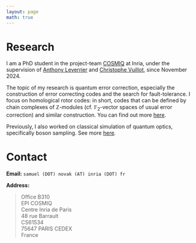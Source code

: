 ```yaml
---
layout: page
math: true
---
```


# Research

I am a PhD student in the project-team [COSMIQ](https://www.rocq.inria.fr/secret/) at Inria, under the supervision of [Anthony Leverrier](https://sites.google.com/site/anthonyleverrier/) and [Christophe Vuillot](https://members.loria.fr/CVuillot/), since November 2024.

The topic of my research is quantum error correction, especially the construction of error correcting codes and the search for fault-tolerance. I focus on homological rotor codes: in short, codes that can be defined by chain complexes of $\mathbb{Z}$-modules (cf. $\mathbb{F}_2$-vector spaces of usual error correction) and similar construction. You can find out more [here](research).


Previously, I also worked on classical simulation of quantum optics, specifically boson sampling. See more [here](research#classical-simulation-of-boson-sampling).


# Contact

**Email:** `samuel (DOT) novak (AT) inria (DOT) fr`

**Address:**

> Office B310  
> EPI COSMIQ  
> Centre Inria de Paris  
> 48 rue Barrault  
> CS61534  
> 75647 PARIS CEDEX  
> France
